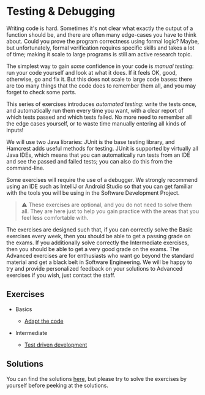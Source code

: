 # Testing & Debugging

Writing code is hard. Sometimes it's not clear what exactly the output of a function should be, and there are often many edge-cases you have to think about. Could you prove the program correctness using formal logic? Maybe, but unfortunately, formal verification requires specific skills and takes a lot of time; making it scale to large programs is still am active research topic.

The simplest way to gain _some_ confidence in your code is _manual testing_: run your code yourself and look at what it does. If it feels OK, good, otherwise, go and fix it. But this does not scale to large code bases: there are too many things that the code does to remember them all, and you may forget to check some parts.

This series of exercises introduces _automated testing_: write the tests once, and automatically run them every time you want, with a clear report of which tests passed and which tests failed. No more need to remember all the edge cases yourself, or to waste time manually entering all kinds of inputs!

We will use two Java libraries: JUnit is the base testing library, and Hamcrest adds useful methods for testing. JUnit is supported by virtually all Java IDEs, which means that you can automatically run tests from an IDE and see the passed and failed tests; you can also do this from the command-line.

Some exercises will require the use of a debugger. We strongly recommend using an IDE such as IntelliJ or Android Studio so that you can get familiar with the tools you will be using in the Software Development Project.

> :warning:  These exercises are optional, and you do not need to solve them all. They are here just to help you gain practice with the areas that you feel less comfortable with.

The exercises are designed such that, if you can correctly solve the Basic exercises every week, then you should be able to get a passing grade on the exams. If you additionally solve correctly the Intermediate exercises, then you should be able to get a very good grade on the exams. The Advanced exercises are for enthusiasts who want go beyond the standard material and get a black belt in Software Engineering. We will be happy to try and provide personalized feedback on your solutions to Advanced exercises if you wish, just contact the staff.

## Exercises

- Basics
    - [Adapt the code](adapt-the-code)

- Intermediate
    - [Test driven development](test-driven-development)

## Solutions

You can find the solutions [here](solutions), but please try to solve the exercises by yourself before peeking at the solutions.

